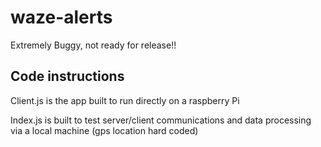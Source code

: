 # waze-alerts

Extremely Buggy, not ready for release!!

## Code instructions

Client.js is the app built to run directly on a raspberry Pi

Index.js is built to test server/client communications and data processing via a local machine (gps location hard coded)
